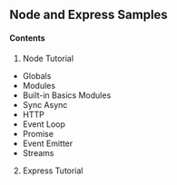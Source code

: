 ## Node and Express Samples

#### Contents

1. Node Tutorial

- Globals
- Modules
- Built-in Basics Modules
- Sync Async
- HTTP
- Event Loop
- Promise
- Event Emitter
- Streams

2. Express Tutorial
